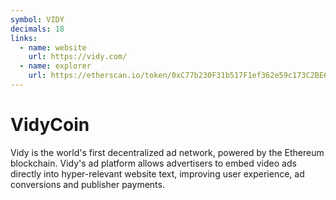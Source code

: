 ```yaml
---
symbol: VIDY
decimals: 18
links:
  - name: website
    url: https://vidy.com/
  - name: explorer
    url: https://etherscan.io/token/0xC77b230F31b517F1ef362e59c173C2BE6540B5E8
---
```


# VidyCoin

Vidy is the world's first decentralized ad network, powered by the Ethereum blockchain. Vidy's ad platform allows advertisers to embed video ads directly into hyper-relevant website text, improving user experience, ad conversions and publisher payments.
